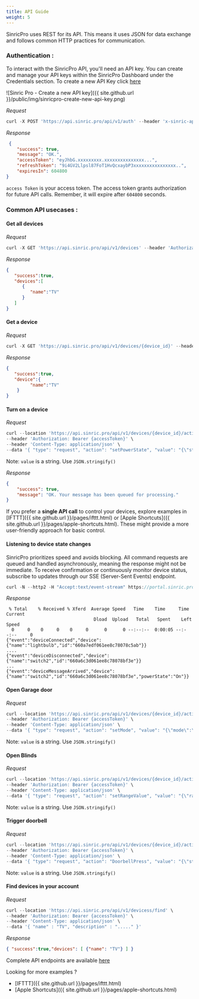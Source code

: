 ```yaml
---
title: API Guide
weight: 5 
---
```


SinricPro uses REST for its API. This means it uses JSON for data exchange and follows common HTTP practices for communication.

### Authentication : 

To interact with the SinricPro API, you'll need an API key. You can create and manage your API keys within the SinricPro Dashboard under the Credentials section. To create a new API Key click [here](https://portal.sinric.pro/credential/new/apikey)


![Sinric Pro - Create a new API key]({{ site.github.url }}/public/img/sinricpro-create-new-api-key.png)

*Request*

```javascript
curl -X POST 'https://api.sinric.pro/api/v1/auth' --header 'x-sinric-api-key: a614xxxx-xxxx-xxxx-xxxx-xxxxxxxx'
```


*Response*

```json
 {
    "success": true,
    "message": "OK.",
    "accessToken": "eyJhbG.xxxxxxxxx.xxxxxxxxxxxxxxx...",
    "refreshToken": "9i4GV2Llpsl87FoT1HvQcxaybP3xxxxxxxxxxxxxxxx..",
    "expiresIn": 604800
}
```

`access Token` is your access token. The access token grants authorization for future API calls. Remember, it will expire after `604800` seconds.


### Common API usecases : 

#### Get all devices

*Request*

```javascript
curl -X GET 'https://api.sinric.pro/api/v1/devices' --header 'Authorization: Bearer {accessToken}'
```


*Response*

```json
{
   "success":true,
   "devices":[
      {
         "name":"TV"
      }
   ]
}
```


#### Get a device

*Request*

```javascript
curl -X GET 'https://api.sinric.pro/api/v1/devices/{device_id}' --header 'Authorization: Bearer {accessToken}'
```


*Response*

```json
{
   "success":true,
   "device":{
         "name":"TV"
    }
}
```


#### Turn on a device

*Request*

```javascript
curl --location 'https://api.sinric.pro/api/v1/devices/{device_id}/action' \
--header 'Authorization: Bearer {accessToken}' \
--header 'Content-Type: application/json' \
--data '{ "type": "request", "action": "setPowerState", "value": "{\"state\":\"On\"}" }'
```

Note: `value` is a string. Use `JSON.stringify()`

*Response*

```json
{
    "success": true,
    "message": "OK. Your message has been queued for processing."
}
```

If you prefer a **single API call** to control your devices, explore examples in [IFTTT]({{ site.github.url }}/pages/ifttt.html) or [Apple Shortcuts]({{ site.github.url }}/pages/apple-shortcuts.html). These might provide a more user-friendly approach for basic control.


#### Listening to device state changes

SinricPro prioritizes speed and avoids blocking. All command requests are queued and handled asynchronously, meaning the response might not be immediate. To receive confirmation or continuously monitor device status, subscribe to updates through our SSE (Server-Sent Events) endpoint.

```javascript
curl -N --http2 -H "Accept:text/event-stream" https://portal.sinric.pro/sse/stream?accessToken={accessToken}
```


*Response*

```
 % Total    % Received % Xferd  Average Speed   Time    Time     Time  Current
                                 Dload  Upload   Total   Spent    Left  Speed
  0     0    0     0    0     0      0      0 --:--:--  0:00:05 --:--:--     0
{"event":"deviceConnected","device":{"name":"lightbulb","id":"660a7edf061ee8c78078c5ab"}}
....
{"event":"deviceDisconnected","device":{"name":"switch2","id":"660a6c3d061ee8c78078bf3e"}}
...
{"event":"deviceMessageArrived","device": {"name":"switch2","id":"660a6c3d061ee8c78078bf3e","powerState":"On"}}
```


#### Open Garage door 

*Request*

```javascript
curl --location 'https://api.sinric.pro/api/v1/devices/{device_id}/action' \
--header 'Authorization: Bearer {accessToken}' \
--header 'Content-Type: application/json' \
--data '{ "type": "request", "action": "setMode", "value": "{\"mode\":\"Open\"}" }'
```

Note: `value` is a string. Use `JSON.stringify()`

#### Open Blinds

*Request*

```javascript
curl --location 'https://api.sinric.pro/api/v1/devices/{device_id}/action' \
--header 'Authorization: Bearer {accessToken}' \
--header 'Content-Type: application/json' \
--data '{ "type": "request", "action": "setRangeValue", "value": "{\"rangeValue\": 100}" }'
```

Note: `value` is a string. Use `JSON.stringify()`

#### Trigger doorbell

*Request*

```javascript
curl --location 'https://api.sinric.pro/api/v1/devices/{device_id}/action' \
--header 'Authorization: Bearer {accessToken}' \
--header 'Content-Type: application/json' \
--data '{ "type": "request", "action": "DoorbellPress", "value": "{\"state\": \"pressed\"}" }'
```

Note: `value` is a string. Use `JSON.stringify()`



#### Find devices in your account

*Request*

```javascript
curl --location 'https://api.sinric.pro/api/v1/devicess/find' \
--header 'Authorization: Bearer {accessToken}' \
--header 'Content-Type: application/json' \
--data '{ "name" : "TV", "description" : "....." }'
```
 
*Response*

```json
{ "success":true,"devices": [ {"name": "TV"} ] }
```

Complete API endpoints are available [here](https://apidocs.sinric.pro/)

Looking for more examples ?

 - [IFTTT]({{ site.github.url }}/pages/ifttt.html)  
 - [Apple Shortcuts]({{ site.github.url }}/pages/apple-shortcuts.html)